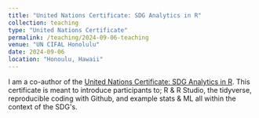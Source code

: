 ```yaml
---
title: "United Nations Certificate: SDG Analytics in R"
collection: teaching
type: "United Nations Certificate"
permalink: /teaching/2024-09-06-teaching
venue: "UN CIFAL Honolulu"
date: 2024-09-06
location: "Honoulu, Hawaii"
---
```


I am a co-author of the [United Nations Certificate: SDG Analytics in R](https://nsf-all-spice-alliance.github.io/SDG-Analytics-in-R/). This certificate is meant to introduce participants to; R & R Studio, the tidyverse, reproducible coding with Github, and example stats & ML all within the context of the SDG's. 
